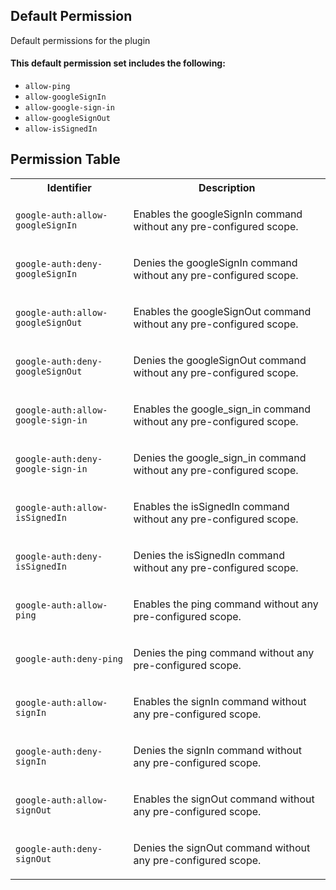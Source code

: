 ## Default Permission

Default permissions for the plugin

#### This default permission set includes the following:

- `allow-ping`
- `allow-googleSignIn`
- `allow-google-sign-in`
- `allow-googleSignOut`
- `allow-isSignedIn`

## Permission Table

<table>
<tr>
<th>Identifier</th>
<th>Description</th>
</tr>


<tr>
<td>

`google-auth:allow-googleSignIn`

</td>
<td>

Enables the googleSignIn command without any pre-configured scope.

</td>
</tr>

<tr>
<td>

`google-auth:deny-googleSignIn`

</td>
<td>

Denies the googleSignIn command without any pre-configured scope.

</td>
</tr>

<tr>
<td>

`google-auth:allow-googleSignOut`

</td>
<td>

Enables the googleSignOut command without any pre-configured scope.

</td>
</tr>

<tr>
<td>

`google-auth:deny-googleSignOut`

</td>
<td>

Denies the googleSignOut command without any pre-configured scope.

</td>
</tr>

<tr>
<td>

`google-auth:allow-google-sign-in`

</td>
<td>

Enables the google_sign_in command without any pre-configured scope.

</td>
</tr>

<tr>
<td>

`google-auth:deny-google-sign-in`

</td>
<td>

Denies the google_sign_in command without any pre-configured scope.

</td>
</tr>

<tr>
<td>

`google-auth:allow-isSignedIn`

</td>
<td>

Enables the isSignedIn command without any pre-configured scope.

</td>
</tr>

<tr>
<td>

`google-auth:deny-isSignedIn`

</td>
<td>

Denies the isSignedIn command without any pre-configured scope.

</td>
</tr>

<tr>
<td>

`google-auth:allow-ping`

</td>
<td>

Enables the ping command without any pre-configured scope.

</td>
</tr>

<tr>
<td>

`google-auth:deny-ping`

</td>
<td>

Denies the ping command without any pre-configured scope.

</td>
</tr>

<tr>
<td>

`google-auth:allow-signIn`

</td>
<td>

Enables the signIn command without any pre-configured scope.

</td>
</tr>

<tr>
<td>

`google-auth:deny-signIn`

</td>
<td>

Denies the signIn command without any pre-configured scope.

</td>
</tr>

<tr>
<td>

`google-auth:allow-signOut`

</td>
<td>

Enables the signOut command without any pre-configured scope.

</td>
</tr>

<tr>
<td>

`google-auth:deny-signOut`

</td>
<td>

Denies the signOut command without any pre-configured scope.

</td>
</tr>
</table>
